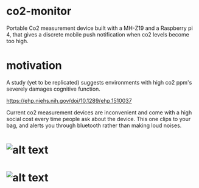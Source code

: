 # co2-monitor
Portable Co2 measurement device built with a MH-Z19 and a Raspberry pi 4, that gives a discrete mobile push notification when co2 levels become too high.


# motivation
A study (yet to be replicated) suggests environments with high co2 ppm's severely damages cognitive function.

https://ehp.niehs.nih.gov/doi/10.1289/ehp.1510037

Current co2 measurement devices are inconvenient and come with a high social cost every time people ask about the device. This one clips to your bag, and alerts you through bluetooth rather than making loud noises.


# ![alt text](https://github.com/MperorM/co2-monitor/blob/master/img1.jpg "Development 1")
# ![alt text](https://github.com/MperorM/co2-monitor/blob/master/img2.jpg "Development 2")
